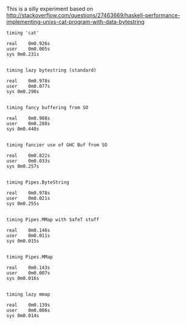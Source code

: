 This is a silly experiment based on http://stackoverflow.com/questions/27463669/haskell-performance-implementing-unixs-cat-program-with-data-bytestring 

    timing 'cat'

    real	0m0.926s
    user	0m0.005s
    sys	0m0.231s


    timing lazy bytestring (standard)

    real	0m0.978s
    user	0m0.077s
    sys	0m0.290s


    timing fancy buffering from SO

    real	0m0.988s
    user	0m0.288s
    sys	0m0.440s


    timing fancier use of GHC Buf from SO

    real	0m0.822s
    user	0m0.033s
    sys	0m0.257s


    timing Pipes.ByteString

    real	0m0.978s
    user	0m0.021s
    sys	0m0.255s


    timing Pipes.MMap with SafeT stuff

    real	0m0.146s
    user	0m0.011s
    sys	0m0.015s


    timing Pipes.MMap

    real	0m0.143s
    user	0m0.007s
    sys	0m0.016s


    timing lazy mmap

    real	0m0.139s
    user	0m0.006s
    sys	0m0.014s
